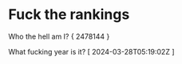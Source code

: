 # Fuck the rankings

Who the hell am I?
{ 2478144 }

What fucking year is it?
[ 2024-03-28T05:19:02Z ]
